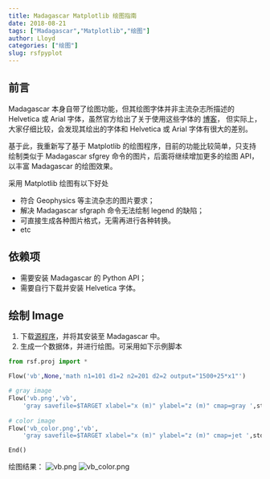 ```yaml
---
title: Madagascar Matplotlib 绘图指南
date: 2018-08-21
tags: ["Madagascar","Matplotlib","绘图"]
author: Lloyd
categories: ["绘图"]
slug: rsfpyplot
---
```


## 前言

Madagascar 本身自带了绘图功能，但其绘图字体并非主流杂志所描述的 Helvetica 或 Arial 字体，虽然官方给出了关于使用这些字体的
[博客](http://ahay.org/blog/2008/10/15/a-journal-requires-a-particular-font-e-g-arial-or-helvetica-in-figure-labels-how-do-i-achieve-that/)，
但实际上，大家仔细比较，会发现其绘出的字体和 Helvetica 或 Arial 字体有很大的差别。

基于此，我重新写了基于 Matplotlib 的绘图程序，目前的功能比较简单，只支持绘制类似于 Madagascar sfgrey 命令的图片，后面将继续增加更多的绘图 API，以丰富
Madagascar 的绘图效果。

采用 Matplotlib 绘图有以下好处

- 符合 Geophysics 等主流杂志的图片要求；
- 解决 Madagascar sfgraph 命令无法绘制 legend 的缺陷；
- 可直接生成各种图片格式，无需再进行各种转换。
- etc

## 依赖项

- 需要安装 Madagascar 的 Python API；
- 需要自行下载并安装 Helvetica 字体。

## 绘制 Image
1. 下载[源程序](https://github.com/nicklinyi/rsf/blob/master/Mgray.py)，并将其安装至 Madagascar 中。
2. 生成一个数据体，并进行绘图。可采用如下示例脚本

```python
from rsf.proj import *

Flow('vb',None,'math n1=101 d1=2 n2=201 d2=2 output="1500+25*x1"')

# gray image
Flow('vb.png','vb',
    'gray savefile=$TARGET xlabel="x (m)" ylabel="z (m)" cmap=gray ',stdout=-1)
    
# color image
Flow('vb_color.png','vb',
    'gray savefile=$TARGET xlabel="x (m)" ylabel="z (m)" cmap=jet ',stdout=-1)

End()
```
绘图结果：
![vb.png](https://upload-images.jianshu.io/upload_images/1703880-d63fed61493d3274.png?imageMogr2/auto-orient/strip%7CimageView2/2/w/1240)
![vb_color.png](https://upload-images.jianshu.io/upload_images/1703880-952a9ec419ac0e24.png?imageMogr2/auto-orient/strip%7CimageView2/2/w/1240)

